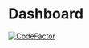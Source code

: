 # Dashboard
[![CodeFactor](https://www.codefactor.io/repository/github/ahmedkmadani/dashboard/badge?s=d849cbb836a3a6b806d04f1d2c544288cf750a36)](https://www.codefactor.io/repository/github/ahmedkmadani/dashboard)

